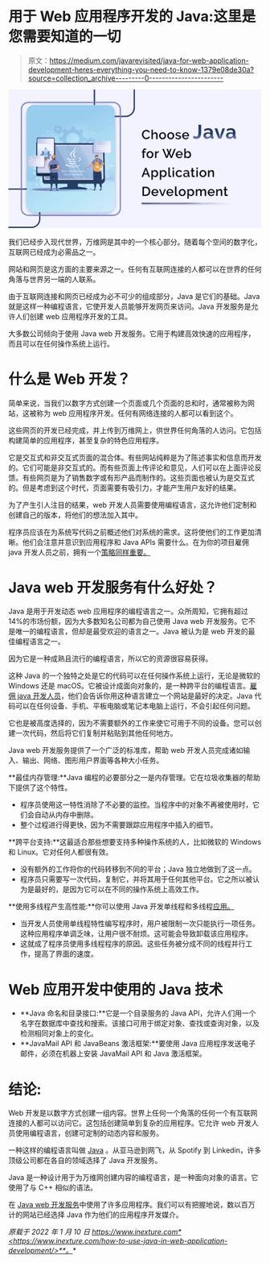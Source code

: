 # 用于 Web 应用程序开发的 Java:这里是您需要知道的一切

> 原文：<https://medium.com/javarevisited/java-for-web-application-development-heres-everything-you-need-to-know-1379e08de30a?source=collection_archive---------0----------------------->

[![](img/c9671ce5a85c1ff2f67e0bf94838b4b5.png)](https://javarevisited.blogspot.com/2018/09/top-5-java-ee-courses-to-learn-online.html)

我们已经步入现代世界，万维网是其中的一个核心部分。随着每个空间的数字化，互联网已经成为必需品之一。

网站和网页是这方面的主要来源之一。任何有互联网连接的人都可以在世界的任何角落与世界另一端的人联系。

由于互联网连接和网页已经成为必不可少的组成部分，Java 是它们的基础。Java 就是这样一种编程语言，它使开发人员能够开发网页来访问。Java 开发服务是允许人们创建 web 应用程序开发的工具。

大多数公司倾向于使用 Java web 开发服务。它用于构建高效快速的应用程序，而且可以在任何操作系统上运行。

# 什么是 Web 开发？

简单来说，当我们以数字方式创建一个页面或几个页面的总和时，通常被称为网站，这被称为 web 应用程序开发。任何有网络连接的人都可以看到这个。

这些网页的开发已经完成，并上传到万维网上，供世界任何角落的人访问。它包括构建简单的应用程序，甚至复杂的特色应用程序。

它是交互式和非交互式页面的混合体。有些网站纯粹是为了陈述事实和信息而开发的。它们可能是非交互式的。而有些页面上传评论和意见，人们可以在上面评论反馈。有些网页是为了销售数字或有形产品而制作的。这些页面也被认为是交互式的。但是考虑到这个时代，页面需要有吸引力，才能产生用户友好的结果。

为了产生引人注目的结果，web 开发人员需要使用编程语言，这允许他们定制和创建自己的版本，将他们的想法加入其中。

程序员应该在为系统写代码之前概述他们对系统的需求。这将使他们的工作更加清晰。他们会注意并意识到应用程序和 Java APIs 需要什么。在为你的项目雇佣 java 开发人员之前，拥有一个[策略同样重要。](https://www.inexture.com/strategy-to-hire-your-next-java-development-company/)

# Java web 开发服务有什么好处？

Java 是用于开发动态 web 应用程序的编程语言之一。众所周知，它拥有超过 14%的市场份额，因为大多数知名公司都为自己使用 Java web 开发服务。它不是唯一的编程语言，但却是最受欢迎的语言之一。Java 被认为是 web 开发的最佳编程语言之一。

因为它是一种成熟且流行的编程语言，所以它的资源很容易获得。

这种 Java 的一个独特之处是它的代码可以在任何操作系统上运行，无论是微软的 Windows 还是 macOS。它被设计成面向对象的，是一种跨平台的编程语言。[雇佣 java 开发人员](https://www.inexture.com/hire-java-app-developers/)，他们会告诉你用这种语言建立一个网站是最好的决定。Java 代码可以在任何设备、手机、平板电脑或笔记本电脑上运行，不会引起任何问题。

它也是被高度选择的，因为不需要额外的工作来使它可用于不同的设备。您可以创建一次代码，然后将它们复制并粘贴到其他任何地方。

Java web 开发服务提供了一个广泛的标准库，帮助 web 开发人员完成诸如输入、输出、网络、图形用户界面等各种大小任务。

**最佳内存管理:**Java 编程的必要部分之一是内存管理。它在垃圾收集器的帮助下提供了这个特性。

*   程序员使用这一特性消除了不必要的监控。当程序中的对象不再被使用时，它们会自动从内存中删除。
*   整个过程进行得更快，因为不需要跟踪应用程序中插入的细节。

**跨平台支持:**这最适合那些想要支持多种操作系统的人，比如微软的 Windows 和 Linux。它对任何人都很有效。

*   没有额外的工作将你的代码转移到不同的平台；Java 独立地做到了这一点。
*   程序员只需要写一次代码，复制它，并将其用于任何其他平台。它之所以被认为是最好的，是因为它可以在不同的操作系统上高效工作。

**使用多线程产生高性能:**你可以使用 Java 开发单线程和多线程[应用。](https://www.inexture.com/hire-java-developers-for-application-development/)

*   当开发人员使用单线程特性编写程序时，用户被限制一次只能执行一项任务。这种应用程序单调乏味，让用户很不耐烦。这可能会导致卸载该应用程序。
*   这就成了程序员使用多线程程序的原因。这些任务被分成不同的线程并行工作，提高了界面的速度。

# Web 应用开发中使用的 Java 技术

*   **Java 命名和目录接口:**它是一个目录服务的 Java API，允许人们用一个名字在数据库中查找和搜索。该接口可用于绑定对象、查找或查询对象，以及检测相同对象上的变化。
*   **JavaMail API 和 JavaBeans 激活框架:**要使用 Java 应用程序发送电子邮件，必须在机器上安装 JavaMail API 和 Java 激活框架。

# 结论:

Web 开发是以数字方式创建一组内容。世界上任何一个角落的任何一个有互联网连接的人都可以访问它。这包括创建简单到复杂的应用程序。它允许 web 开发人员使用编程语言，创建可定制的动态内容和服务。

一种这样的编程语言叫做 [Java](/javarevisited/7000-free-pluralsight-courses-to-build-in-demand-tech-skills-without-leaving-your-house-40edb50a8cf2) 。从亚马逊到网飞，从 Spotify 到 Linkedin，许多顶级公司都在各自的领域选择了 Java 开发服务。

Java 是一种设计用于为万维网创建内容的编程语言，是一种面向对象的语言。它使用了与 C++ 相似的语法。

在 [Java web 开发服务](https://www.inexture.com/services/java-development/)中使用了许多应用程序。我们可以有把握地说，数以百万计的网站已经选择 Java 作为他们的应用程序开发媒介。

*原载于 2022 年 1 月 10 日 https://www.inexture.com*<https://www.inexture.com/how-to-use-java-in-web-application-development/>**。**
